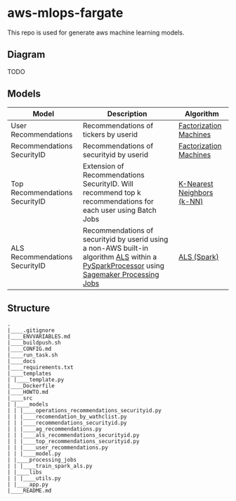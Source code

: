 # aws-mlops-fargate



This repo is used for generate aws machine learning models.

## Diagram

TODO

## Models

| Model | Description | Algorithm |
| ------ | ----------- | --------- |
| User Recommendations | Recommendations of tickers by userid | [Factorization Machines](https://docs.aws.amazon.com/sagemaker/latest/dg/fact-machines.html) |
| Recommendations SecurityID | Recommendations of securityid by userid | [Factorization Machines](https://docs.aws.amazon.com/sagemaker/latest/dg/fact-machines.html) |
| Top Recommendations SecurityID | Extension of Recommendations SecurityID. Will recommend top k recommendations for each user using Batch Jobs | [K-Nearest Neighbors (k-NN)](https://docs.aws.amazon.com/sagemaker/latest/dg/k-nearest-neighbors.html) |
| ALS Recommendations SecurityID | Recommendations of securityid by userid using a non-AWS built-in algorithm [ALS](http://spark.apache.org/docs/2.2.0/ml-collaborative-filtering.html) within a [PySparkProcessor](https://sagemaker.readthedocs.io/en/stable/amazon_sagemaker_processing.html#pysparkprocessor) using [Sagemaker Processing Jobs](https://docs.aws.amazon.com/sagemaker/latest/dg/processing-job.html) | [ALS (Spark)](http://spark.apache.org/docs/2.2.0/ml-collaborative-filtering.html) |

## Structure

```
.
|____.gitignore
|____ENVVARIABLES.md
|____buildpush.sh
|____CONFIG.md
|____run_task.sh
|____docs
|____requirements.txt
|____templates
| |____template.py
|____Dockerfile
|____HOWTO.md
|____src
| |____models
| | |____operations_recommendations_securityid.py
| | |____recomendation_by_wathclist.py
| | |____recommendations_securityid.py
| | |____ag_recommendations.py
| | |____als_recommendations_securityid.py
| | |____top_recommendations_securityid.py
| | |____user_recommendations.py
| | |____model.py
| |____processing_jobs
| | |____train_spark_als.py
| |____libs
| | |____utils.py
| |____app.py
|____README.md
```
